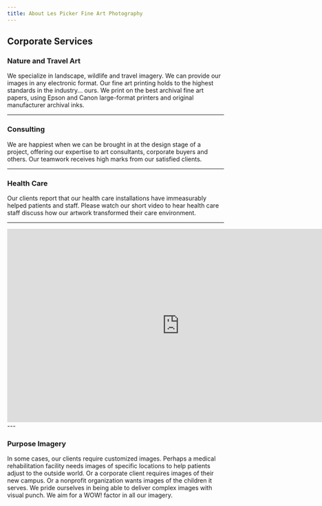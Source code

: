 ```yaml
---
title: About Les Picker Fine Art Photography
---
```

## Corporate Services


### Nature and Travel Art
We specialize in landscape, wildlife and travel imagery. We can provide our images in any electronic format. Our fine art printing holds to the highest standards in the industry... ours. We print on the best archival fine art papers, using Epson and Canon large-format printers and original manufacturer archival inks. 

---

### Consulting 

We are happiest when we can be brought in at the design stage of a project, offering our expertise to art consultants, corporate buyers and others. Our teamwork receives high marks from our satisfied clients.

---

### Health Care

Our clients report that our health care installations have immeasurably helped patients and staff. Please watch our short video to hear health care staff discuss how our artwork transformed their care environment.

---
<div class="flex-video widescreen vimeo">
	<iframe src="https://player.vimeo.com/video/131086321?title=0&byline=0&portrait=0" width="800" height="450" frameborder="0" webkitallowfullscreen mozallowfullscreen allowfullscreen></iframe>
</div>
---

### Purpose Imagery

In some cases, our clients require customized images. Perhaps a medical rehabilitation facility needs images of specific locations to help patients adjust to the outside world. Or a corporate client requires images of their new campus. Or a nonprofit organization wants images of the children it serves. We pride ourselves in being able to deliver complex images with visual punch. We aim for a WOW! factor in all our imagery. 




